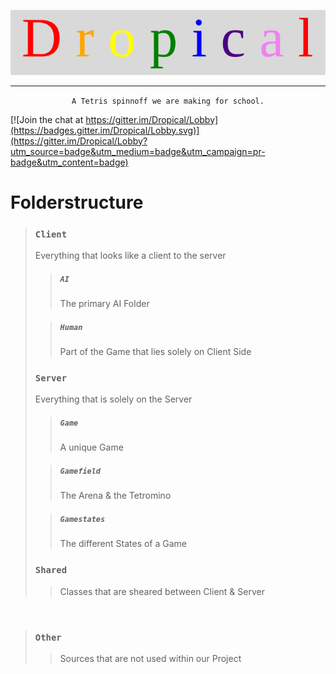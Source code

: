 
<p align="center">
  <img src="https://raw.githubusercontent.com/CrazyChaoz/Dropical/master/Resources/Dropical.svg?sanitize=true">
</p>

-----

<p align="center">
    <code>A Tetris spinnoff we are making for school.</code>
</p>

[![Join the chat at https://gitter.im/Dropical/Lobby](https://badges.gitter.im/Dropical/Lobby.svg)](https://gitter.im/Dropical/Lobby?utm_source=badge&utm_medium=badge&utm_campaign=pr-badge&utm_content=badge)
<br>

# **Folderstructure**
> ### <code>Client</code>
>Everything that looks like a client to the server
>
>> ##### <code>AI</code>
>> The primary AI Folder
>
>> ##### <code>Human</code>
>> Part of the Game that lies solely on Client Side
>
> ### <code>Server</code>
> Everything that is solely on the Server
>
>> ##### <code>Game</code>
>> A unique Game
>
>> ##### <code>Gamefield</code>
>> The Arena & the Tetromino
>
>> ##### <code>Gamestates</code>
>> The different States of a Game
>
> ### <code>Shared</code>
>> Classes that are sheared between Client & Server

<br>

> ### <code>Other</code>
>> Sources that are not used within our Project
